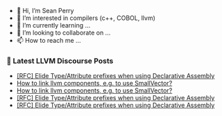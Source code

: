 - 👋 Hi, I’m Sean Perry
- 👀 I’m interested in compilers (c++, COBOL, llvm)
- 🌱 I’m currently learning ...
- 💞️ I’m looking to collaborate on ...
- 📫 How to reach me ...

<!---
s66perry/s66perry is a ✨ special ✨ repository because its `README.md` (this file) appears on your GitHub profile.
You can click the Preview link to take a look at your changes.
--->
### 📕 Latest LLVM Discourse Posts

<!-- DISCOURSE-LLVM:START -->
- [[RFC] Elide Type/Attribute prefixes when using Declarative Assembly](https://llvm.discourse.group/t/rfc-elide-type-attribute-prefixes-when-using-declarative-assembly/4759/25)
- [How to link llvm components, e.g. to use SmallVector?](https://llvm.discourse.group/t/how-to-link-llvm-components-e-g-to-use-smallvector/5733/5)
- [How to link llvm components, e.g. to use SmallVector?](https://llvm.discourse.group/t/how-to-link-llvm-components-e-g-to-use-smallvector/5733/4)
- [[RFC] Elide Type/Attribute prefixes when using Declarative Assembly](https://llvm.discourse.group/t/rfc-elide-type-attribute-prefixes-when-using-declarative-assembly/4759/24)
- [[RFC] Elide Type/Attribute prefixes when using Declarative Assembly](https://llvm.discourse.group/t/rfc-elide-type-attribute-prefixes-when-using-declarative-assembly/4759/23)
<!-- DISCOURSE-LLVM:END -->

